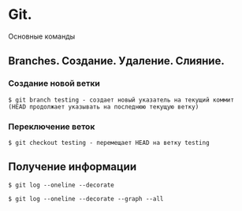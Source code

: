 Git.
====
Основные команды

Branches. Создание. Удаление. Слияние.
--------------------------------------

### Создание новой ветки

    $ git branch testing - создает новый указатель на текущий коммит  
    (HEAD продолжает указывать на последнюю текущую ветку)
    
### Переключение веток

    $ git checkout testing - перемещает HEAD на ветку testing
    
    
Получение информации
--------------------

    $ git log --oneline --decorate
    
    $ git log --oneline --decorate --graph --all
